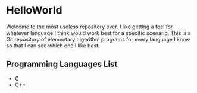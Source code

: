 # HelloWorld

Welcome to the most useless repository ever.
I like getting a feel for whatever language I think would work best for a specific scenario.
This is a Git repository of elementary algorithm programs for every language I know so that I can see which one I like best.

## Programming Languages List
- C
- C++